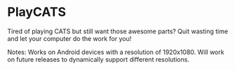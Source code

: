 # PlayCATS
Tired of playing CATS but still want those awesome parts? Quit wasting time and let your computer do the work for you!

Notes:
Works on Android devices with a resolution of 1920x1080. Will work on future releases to dynamically support different resolutions.
